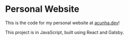 # Personal Website

This is the code for my personal website at [acunha.dev](https://acunha.dev)!

This project is in JavaScript, built using React and Gatsby.
